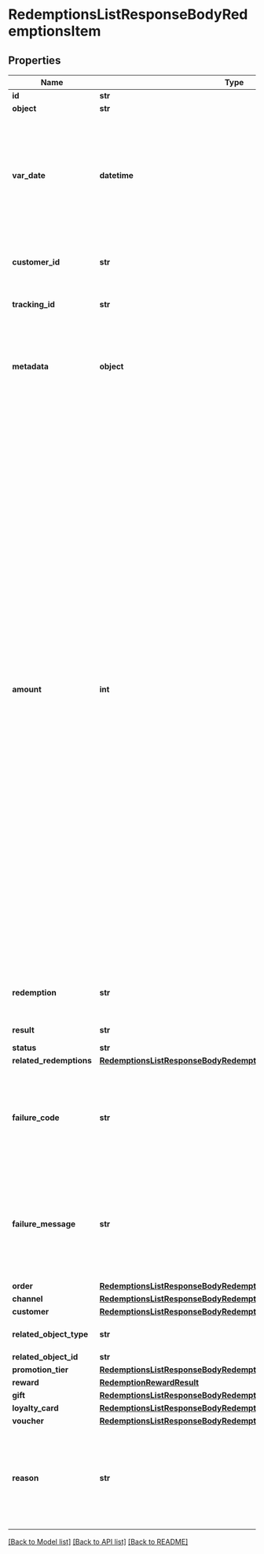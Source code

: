 # RedemptionsListResponseBodyRedemptionsItem


## Properties

Name | Type | Description | Notes
------------ | ------------- | ------------- | -------------
**id** | **str** |  | [optional] 
**object** | **str** |  | [optional] 
**var_date** | **datetime** | Timestamp representing the date and time when the object was created. The value is shown in the ISO 8601 format. | [optional] 
**customer_id** | **str** | Unique customer ID of the redeeming customer. | [optional] 
**tracking_id** | **str** | Hashed customer source ID. | [optional] 
**metadata** | **object** | The metadata object stores all custom attributes assigned to the redemption. | [optional] 
**amount** | **int** | For gift cards, this is a positive integer in the smallest currency unit (e.g. 100 cents for $1.00) representing the number of redeemed credits. For loyalty cards, this is the number of loyalty points used in the transaction. and For gift cards, this represents the number of the credits restored to the card in the rolledback redemption. The number is a negative integer in the smallest currency unit, e.g. -100 cents for $1.00 added back to the card. For loyalty cards, this represents the number of loyalty points restored to the card in the rolledback redemption. The number is a negative integer. | [optional] 
**redemption** | **str** | Unique redemption ID of the parent redemption. | [optional] 
**result** | **str** | Redemption result. | [optional] 
**status** | **str** |  | [optional] 
**related_redemptions** | [**RedemptionsListResponseBodyRedemptionsItemRelatedRedemptions**](RedemptionsListResponseBodyRedemptionsItemRelatedRedemptions.md) |  | [optional] 
**failure_code** | **str** | If the result is &#x60;FAILURE&#x60;, this parameter will provide a generic reason as to why the redemption failed. | [optional] 
**failure_message** | **str** | If the result is &#x60;FAILURE&#x60;, this parameter will provide a more expanded reason as to why the redemption failed. | [optional] 
**order** | [**RedemptionsListResponseBodyRedemptionsItemOrder**](RedemptionsListResponseBodyRedemptionsItemOrder.md) |  | [optional] 
**channel** | [**RedemptionsListResponseBodyRedemptionsItemChannel**](RedemptionsListResponseBodyRedemptionsItemChannel.md) |  | [optional] 
**customer** | [**RedemptionsListResponseBodyRedemptionsItemCustomer**](RedemptionsListResponseBodyRedemptionsItemCustomer.md) |  | [optional] 
**related_object_type** | **str** | Defines the related object. | [optional] 
**related_object_id** | **str** |  | [optional] 
**promotion_tier** | [**RedemptionsListResponseBodyRedemptionsItemPromotionTier**](RedemptionsListResponseBodyRedemptionsItemPromotionTier.md) |  | [optional] 
**reward** | [**RedemptionRewardResult**](RedemptionRewardResult.md) |  | [optional] 
**gift** | [**RedemptionsListResponseBodyRedemptionsItemGift**](RedemptionsListResponseBodyRedemptionsItemGift.md) |  | [optional] 
**loyalty_card** | [**RedemptionsListResponseBodyRedemptionsItemLoyaltyCard**](RedemptionsListResponseBodyRedemptionsItemLoyaltyCard.md) |  | [optional] 
**voucher** | [**RedemptionsListResponseBodyRedemptionsItemVoucher**](RedemptionsListResponseBodyRedemptionsItemVoucher.md) |  | [optional] 
**reason** | **str** | System generated cause for the redemption being invalid in the context of the provided parameters. | [optional] 

[[Back to Model list]](../README.md#documentation-for-models) [[Back to API list]](../README.md#documentation-for-api-endpoints) [[Back to README]](../README.md)


